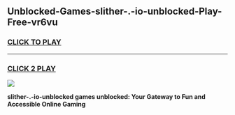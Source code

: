 
## Unblocked-Games-slither-.-io-unblocked-Play-Free-vr6vu
<h3>
<a href="https://premium76.site?title=slither-.-io-unblocked&ref=19M">CLICK TO PLAY</a></h3>
<hr>

<h3>
<a href="https://premium76.site?title=slither-.-io-unblocked&ref=19M">CLICK 2 PLAY</a>
  
</h3>

<a href="https://premium76.site?title=slither-.-io-unblocked&ref=19M"><img src="https://clearcache.store/games.png"></a>


**slither-.-io-unblocked games unblocked: Your Gateway to Fun and Accessible Online Gaming**
